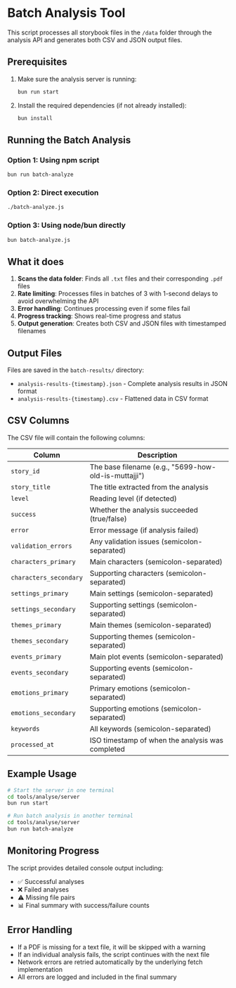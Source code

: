 # Batch Analysis Tool

This script processes all storybook files in the `/data` folder through the analysis API and generates both CSV and JSON output files.

## Prerequisites

1. Make sure the analysis server is running:

   ```bash
   bun run start
   ```

2. Install the required dependencies (if not already installed):
   ```bash
   bun install
   ```

## Running the Batch Analysis

### Option 1: Using npm script

```bash
bun run batch-analyze
```

### Option 2: Direct execution

```bash
./batch-analyze.js
```

### Option 3: Using node/bun directly

```bash
bun batch-analyze.js
```

## What it does

1. **Scans the data folder**: Finds all `.txt` files and their corresponding `.pdf` files
2. **Rate limiting**: Processes files in batches of 3 with 1-second delays to avoid overwhelming the API
3. **Error handling**: Continues processing even if some files fail
4. **Progress tracking**: Shows real-time progress and status
5. **Output generation**: Creates both CSV and JSON files with timestamped filenames

## Output Files

Files are saved in the `batch-results/` directory:

- `analysis-results-{timestamp}.json` - Complete analysis results in JSON format
- `analysis-results-{timestamp}.csv` - Flattened data in CSV format

## CSV Columns

The CSV file will contain the following columns:

| Column                 | Description                                          |
| ---------------------- | ---------------------------------------------------- |
| `story_id`             | The base filename (e.g., "5699-how-old-is-muttajji") |
| `story_title`          | The title extracted from the analysis                |
| `level`                | Reading level (if detected)                          |
| `success`              | Whether the analysis succeeded (true/false)          |
| `error`                | Error message (if analysis failed)                   |
| `validation_errors`    | Any validation issues (semicolon-separated)          |
| `characters_primary`   | Main characters (semicolon-separated)                |
| `characters_secondary` | Supporting characters (semicolon-separated)          |
| `settings_primary`     | Main settings (semicolon-separated)                  |
| `settings_secondary`   | Supporting settings (semicolon-separated)            |
| `themes_primary`       | Main themes (semicolon-separated)                    |
| `themes_secondary`     | Supporting themes (semicolon-separated)              |
| `events_primary`       | Main plot events (semicolon-separated)               |
| `events_secondary`     | Supporting events (semicolon-separated)              |
| `emotions_primary`     | Primary emotions (semicolon-separated)               |
| `emotions_secondary`   | Supporting emotions (semicolon-separated)            |
| `keywords`             | All keywords (semicolon-separated)                   |
| `processed_at`         | ISO timestamp of when the analysis was completed     |

## Example Usage

```bash
# Start the server in one terminal
cd tools/analyse/server
bun run start

# Run batch analysis in another terminal
cd tools/analyse/server
bun run batch-analyze
```

## Monitoring Progress

The script provides detailed console output including:

- ✅ Successful analyses
- ❌ Failed analyses
- ⚠️ Missing file pairs
- 📊 Final summary with success/failure counts

## Error Handling

- If a PDF is missing for a text file, it will be skipped with a warning
- If an individual analysis fails, the script continues with the next file
- Network errors are retried automatically by the underlying fetch implementation
- All errors are logged and included in the final summary
